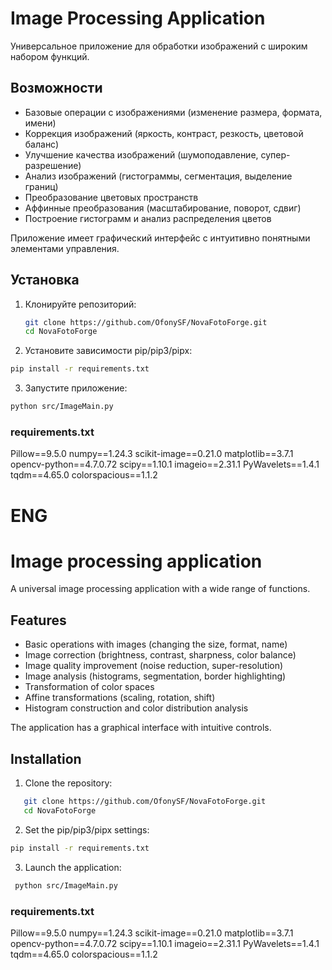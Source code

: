 # Image Processing Application

Универсальное приложение для обработки изображений с широким набором функций.

## Возможности

- Базовые операции с изображениями (изменение размера, формата, имени)
- Коррекция изображений (яркость, контраст, резкость, цветовой баланс)
- Улучшение качества изображений (шумоподавление, супер-разрешение)
- Анализ изображений (гистограммы, сегментация, выделение границ)
- Преобразование цветовых пространств
- Аффинные преобразования (масштабирование, поворот, сдвиг)
- Построение гистограмм и анализ распределения цветов

Приложение имеет графический интерфейс с интуитивно понятными элементами управления.

## Установка

1. Клонируйте репозиторий:
   ```bash
   git clone https://github.com/OfonySF/NovaFotoForge.git
   cd NovaFotoForge

2. Установите зависимости pip/pip3/pipx:
 ```bash
pip install -r requirements.txt
```

3. Запустите приложение:
 ```bash
python src/ImageMain.py
```

### requirements.txt
Pillow==9.5.0
numpy==1.24.3
scikit-image==0.21.0
matplotlib==3.7.1
opencv-python==4.7.0.72
scipy==1.10.1
imageio==2.31.1
PyWavelets==1.4.1
tqdm==4.65.0
colorspacious==1.1.2


# ENG

# Image processing application

A universal image processing application with a wide range of functions.

## Features

- Basic operations with images (changing the size, format, name)
- Image correction (brightness, contrast, sharpness, color balance)
- Image quality improvement (noise reduction, super-resolution)
- Image analysis (histograms, segmentation, border highlighting)
- Transformation of color spaces
- Affine transformations (scaling, rotation, shift)
- Histogram construction and color distribution analysis

The application has a graphical interface with intuitive controls.

## Installation

1. Clone the repository:
```bash
   git clone https://github.com/OfonySF/NovaFotoForge.git
   cd NovaFotoForge
```

2. Set the pip/pip3/pipx settings:
```bash
pip install -r requirements.txt
```

3. Launch the application:
```bash
 python src/ImageMain.py
```

### requirements.txt
Pillow==9.5.0
numpy==1.24.3
scikit-image==0.21.0
matplotlib==3.7.1
opencv-python==4.7.0.72
scipy==1.10.1
imageio==2.31.1
PyWavelets==1.4.1
tqdm==4.65.0
colorspacious==1.1.2

